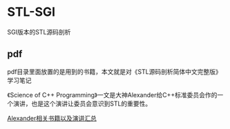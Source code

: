 # STL-SGI
SGI版本的STL源码剖析









## pdf

pdf目录里面放置的是用到的书籍，本文就是对《STL源码剖析简体中文完整版》学习笔记

《Science of C++ Programming》一文是大神Alexander给C++标准委员会作的一个演讲，也是这个演讲让委员会意识到STL的重要性。



[Alexander相关书籍以及演讲汇总](http://stepanovpapers.com/)

